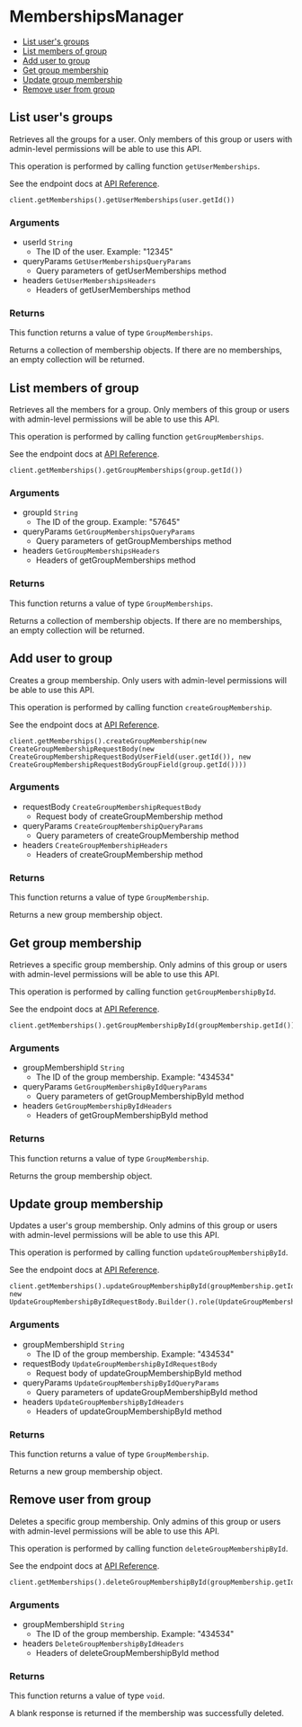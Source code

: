 # MembershipsManager


- [List user's groups](#list-users-groups)
- [List members of group](#list-members-of-group)
- [Add user to group](#add-user-to-group)
- [Get group membership](#get-group-membership)
- [Update group membership](#update-group-membership)
- [Remove user from group](#remove-user-from-group)

## List user's groups

Retrieves all the groups for a user. Only members of this
group or users with admin-level permissions will be able to
use this API.

This operation is performed by calling function `getUserMemberships`.

See the endpoint docs at
[API Reference](https://developer.box.com/reference/get-users-id-memberships/).

<!-- sample get_users_id_memberships -->
```
client.getMemberships().getUserMemberships(user.getId())
```

### Arguments

- userId `String`
  - The ID of the user. Example: "12345"
- queryParams `GetUserMembershipsQueryParams`
  - Query parameters of getUserMemberships method
- headers `GetUserMembershipsHeaders`
  - Headers of getUserMemberships method


### Returns

This function returns a value of type `GroupMemberships`.

Returns a collection of membership objects. If there are no
memberships, an empty collection will be returned.


## List members of group

Retrieves all the members for a group. Only members of this
group or users with admin-level permissions will be able to
use this API.

This operation is performed by calling function `getGroupMemberships`.

See the endpoint docs at
[API Reference](https://developer.box.com/reference/get-groups-id-memberships/).

<!-- sample get_groups_id_memberships -->
```
client.getMemberships().getGroupMemberships(group.getId())
```

### Arguments

- groupId `String`
  - The ID of the group. Example: "57645"
- queryParams `GetGroupMembershipsQueryParams`
  - Query parameters of getGroupMemberships method
- headers `GetGroupMembershipsHeaders`
  - Headers of getGroupMemberships method


### Returns

This function returns a value of type `GroupMemberships`.

Returns a collection of membership objects. If there are no
memberships, an empty collection will be returned.


## Add user to group

Creates a group membership. Only users with
admin-level permissions will be able to use this API.

This operation is performed by calling function `createGroupMembership`.

See the endpoint docs at
[API Reference](https://developer.box.com/reference/post-group-memberships/).

<!-- sample post_group_memberships -->
```
client.getMemberships().createGroupMembership(new CreateGroupMembershipRequestBody(new CreateGroupMembershipRequestBodyUserField(user.getId()), new CreateGroupMembershipRequestBodyGroupField(group.getId())))
```

### Arguments

- requestBody `CreateGroupMembershipRequestBody`
  - Request body of createGroupMembership method
- queryParams `CreateGroupMembershipQueryParams`
  - Query parameters of createGroupMembership method
- headers `CreateGroupMembershipHeaders`
  - Headers of createGroupMembership method


### Returns

This function returns a value of type `GroupMembership`.

Returns a new group membership object.


## Get group membership

Retrieves a specific group membership. Only admins of this
group or users with admin-level permissions will be able to
use this API.

This operation is performed by calling function `getGroupMembershipById`.

See the endpoint docs at
[API Reference](https://developer.box.com/reference/get-group-memberships-id/).

<!-- sample get_group_memberships_id -->
```
client.getMemberships().getGroupMembershipById(groupMembership.getId())
```

### Arguments

- groupMembershipId `String`
  - The ID of the group membership. Example: "434534"
- queryParams `GetGroupMembershipByIdQueryParams`
  - Query parameters of getGroupMembershipById method
- headers `GetGroupMembershipByIdHeaders`
  - Headers of getGroupMembershipById method


### Returns

This function returns a value of type `GroupMembership`.

Returns the group membership object.


## Update group membership

Updates a user's group membership. Only admins of this
group or users with admin-level permissions will be able to
use this API.

This operation is performed by calling function `updateGroupMembershipById`.

See the endpoint docs at
[API Reference](https://developer.box.com/reference/put-group-memberships-id/).

<!-- sample put_group_memberships_id -->
```
client.getMemberships().updateGroupMembershipById(groupMembership.getId(), new UpdateGroupMembershipByIdRequestBody.Builder().role(UpdateGroupMembershipByIdRequestBodyRoleField.ADMIN).build())
```

### Arguments

- groupMembershipId `String`
  - The ID of the group membership. Example: "434534"
- requestBody `UpdateGroupMembershipByIdRequestBody`
  - Request body of updateGroupMembershipById method
- queryParams `UpdateGroupMembershipByIdQueryParams`
  - Query parameters of updateGroupMembershipById method
- headers `UpdateGroupMembershipByIdHeaders`
  - Headers of updateGroupMembershipById method


### Returns

This function returns a value of type `GroupMembership`.

Returns a new group membership object.


## Remove user from group

Deletes a specific group membership. Only admins of this
group or users with admin-level permissions will be able to
use this API.

This operation is performed by calling function `deleteGroupMembershipById`.

See the endpoint docs at
[API Reference](https://developer.box.com/reference/delete-group-memberships-id/).

<!-- sample delete_group_memberships_id -->
```
client.getMemberships().deleteGroupMembershipById(groupMembership.getId())
```

### Arguments

- groupMembershipId `String`
  - The ID of the group membership. Example: "434534"
- headers `DeleteGroupMembershipByIdHeaders`
  - Headers of deleteGroupMembershipById method


### Returns

This function returns a value of type `void`.

A blank response is returned if the membership was
successfully deleted.



